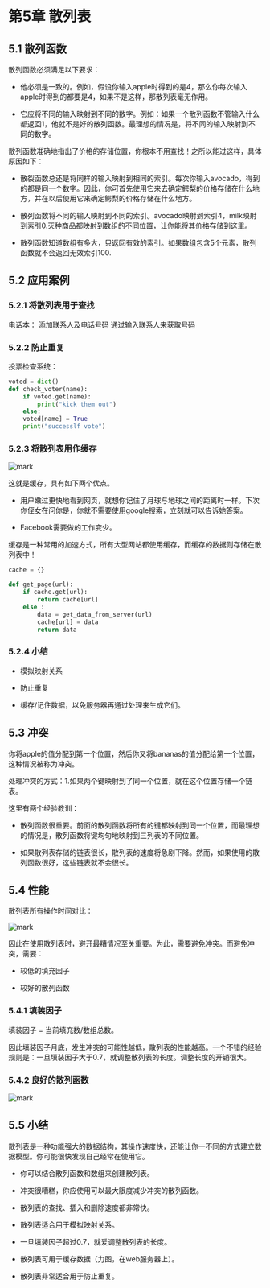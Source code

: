 # 第5章 散列表

## 5.1 散列函数

散列函数必须满足以下要求：

- 他必须是一致的。例如，假设你输入apple时得到的是4，那么你每次输入apple时得到的都要是4，如果不是这样，那散列表毫无作用。

- 它应将不同的输入映射到不同的数字。例如：如果一个散列函数不管输入什么都返回1，他就不是好的散列函数。最理想的情况是，将不同的输入映射到不同的数字。

散列函数准确地指出了价格的存储位置，你根本不用查找！之所以能过这样，具体原因如下：

- 散裂函数总还是将同样的输入映射到相同的索引。每次你输入avocado，得到的都是同一个数字。因此，你可首先使用它来去确定鳄梨的价格存储在什么地方，并在以后使用它来确定鳄梨的价格存储在什么地方。

- 散列函数将不同的输入映射到不同的索引。avocado映射到索引4，milk映射到索引0.灭种商品都映射到数组的不同位置，让你能将其价格存储到这里。

- 散列函数知道数组有多大，只返回有效的索引。如果数组包含5个元素，散列函数就不会返回无效索引100.

## 5.2 应用案例

### 5.2.1 将散列表用于查找

电话本：
		添加联系人及电话号码
		通过输入联系人来获取号码

### 5.2.2 防止重复

投票检查系统：

```python
voted = dict()
def check_voter(name):
	if voted.get(name):
		print("kick them out")
	else:
	voted[name] = True
	print("successlf vote")
```

### 5.2.3 将散列表用作缓存

![mark](http://p6yio0wew.bkt.clouddn.com/blog/180504/aKHDk1I1B3.png)

这就是缓存，具有如下两个优点。

- 用户嫩过更快地看到网页，就想你记住了月球与地球之间的距离时一样。下次你侄女在问你是，你就不需要使用google搜索，立刻就可以告诉她答案。

- Facebook需要做的工作变少。

缓存是一种常用的加速方式，所有大型网站都使用缓存，而缓存的数据则存储在散列表中！

```python
cache = {}

def get_page(url):
	if cache.get(url):
		return cache[url]
	else :
		data = get_data_from_server(url)
		cache[url] = data
		return data
```

### 5.2.4 小结

- 模拟映射关系

- 防止重复

- 缓存/记住数据，以免服务器再通过处理来生成它们。

## 5.3 冲突

你将apple的值分配到第一个位置，然后你又将bananas的值分配给第一个位置，这种情况被称为冲突。

处理冲突的方式：1.如果两个键映射到了同一个位置，就在这个位置存储一个链表。

这里有两个经验教训：

- 散列函数很重要。前面的散列函数将所有的键都映射到同一个位置，而最理想的情况是，散列函数将键均匀地映射到三列表的不同位置。

- 如果散列表存储的链表很长，散列表的速度将急剧下降。然而，如果使用的散列函数很好，这些链表就不会很长。

## 5.4 性能

散列表所有操作时间对比：

![mark](http://p6yio0wew.bkt.clouddn.com/blog/180504/iBchF6bd12.png)

因此在使用散列表时，避开最糟情况至关重要。为此，需要避免冲突。而避免冲突，需要：

- 较低的填充因子

- 较好的散列函数

### 5.4.1 填装因子

填装因子 = 当前填充数/数组总数。

因此填装因子月底，发生冲突的可能性越低，散列表的性能越高。一个不错的经验规则是：一旦填装因子大于0.7，就调整散列表的长度。调整长度的开销很大。

### 5.4.2 良好的散列函数

![mark](http://p6yio0wew.bkt.clouddn.com/blog/180504/laKaf1h3Fd.png)

## 5.5 小结

散列表是一种功能强大的数据结构，其操作速度快，还能让你一不同的方式建立数据模型。你可能很快发现自己经常在使用它。

- 你可以结合散列函数和数组来创建散列表。

- 冲突很糟糕，你应使用可以最大限度减少冲突的散列函数。

- 散列表的查找、插入和删除速度都非常快。

- 散列表适合用于模拟映射关系。

- 一旦填装因子超过0.7，就爱调整散列表的长度。

- 散列表可用于缓存数据（力图，在web服务器上）。

- 散列表非常适合用于防止重复。
















